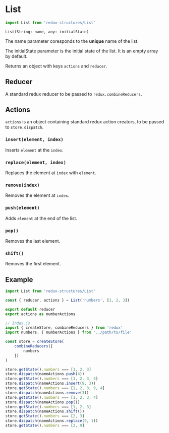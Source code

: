 # List
```js
import List from 'redux-structures/List'
```

`List(String: name, any: initialState)`

The name parameter coresponds to the <b>unique</b> name of the list.

The initialState parameter is the initial state of the list. It is an empty array by default.

Returns an object with keys `actions` and `reducer`.

## Reducer

A standard redux reducer to be passed to `redux.combineReducers`.

## Actions

`actions` is an object containing standard redux action creators, to be passed to `store.dispatch`.

### `insert(element, index)`

Inserts `element` at the `index`.

### `replace(element, index)`

Replaces the element at `index` with `element`.

### `remove(index)`

Removes the element at `index`.

### `push(element)`

Adds `element` at the end of the list.

### `pop()`

Removes the last element.

### `shift()`

Removes the first element.

## Example

```js
import List from 'redux-structures/List'

const { reducer, actions } = List('numbers', [1, 2, 3])

export default reducer
export actions as numberActions
```

```js
// index.js
import { createStore, combineReducers } from 'redux'
import numbers, { numberActions } from '../path/to/file'

const store = createStore(
    combineReducers({
        numbers
    })
)

store.getState().numbers === [1, 2, 3]
store.dispatch(nameActions.push(4))
store.getState().numbers === [1, 2, 3, 4]
store.dispatch(nameActions.insert(9, 3))
store.getState().numbers === [1, 2, 3, 9, 4]
store.dispatch(nameActions.remove(3))
store.getState().numbers === [1, 2, 3, 4]
store.dispatch(nameActions.pop())
store.getState().numbers === [1, 2, 3]
store.dispatch(nameActions.shift())
store.getState().numbers === [2, 3]
store.dispatch(nameActions.replace(9, 1))
store.getState().numbers === [2, 9]
```
